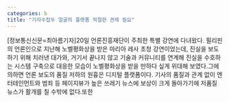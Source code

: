 ```yaml
---
categories: b
title: "기자수첩두 얼굴의 플랫폼 적절한 견제 필요"
---
```

[정보통신신문=최아름기자]20일 언론진흥재단이 주최한 특별 강연에 다녀왔다. 필리핀의 언론인으로 지난해 노벨평화상을 받은 마리아 레사 초청 강연이었는데, 진실을 보도하기 위해 치러낸 대가와, 거기서 끝나지 않고 기술과 커뮤니티를 연계해 진실을 수호하는 시스템 구축으로 대응한 모습이 노벨평화상을 받을 만하다 싶게 위대해 보였다.그에 의하면 언론 보도의 품질 저하의 원흉은 디지털 플랫폼이다. 기사의 품질과 관계 없이 엔터테인먼트와 범죄 등 페이지뷰가 높은 쓰레기 뉴스에 보상이 크게 돌아가기에 저품질 뉴스가 활개를 칠 수밖에 없다.또한